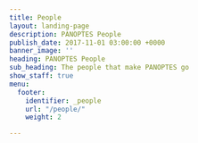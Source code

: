 ```yaml
---
title: People
layout: landing-page
description: PANOPTES People
publish_date: 2017-11-01 03:00:00 +0000
banner_image: ''
heading: PANOPTES People
sub_heading: The people that make PANOPTES go
show_staff: true
menu:
  footer:
    identifier: _people
    url: "/people/"
    weight: 2

---
```

